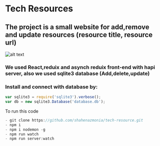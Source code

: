# Tech Resources

## The project is a small website for add,remove and update resources (resource title, resource url)

![alt text](https://scontent.fjrs2-1.fna.fbcdn.net/v/t34.0-12/17858111_805964889558674_360940926_n.png?oh=c6f7b53c9fedd80ebe4a2e4e2d27b22a&oe=58ECB950)

### We used React,reduix and asynch reduix front-end with hapi server, also we used sqlite3 database (Add,delete,update)

### Install and connect with database by:

```js
var sqlite3 = require('sqlite3').verbose();
var db = new sqlite3.Database('database.db');

```
To run this code

```js
- git clone https://github.com/shahenazmonia/tech-resource.git
- npm i
- npm i nodemon -g
- npm run watch
- npm run server:watch
```

